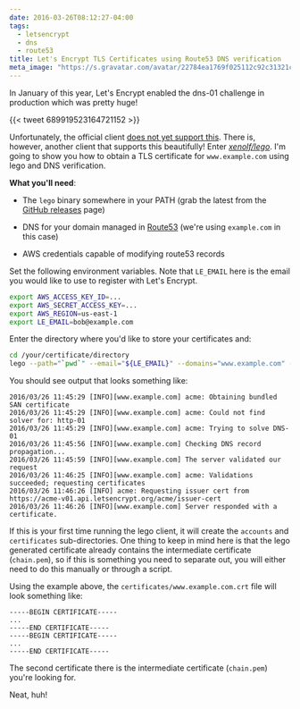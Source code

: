 ```yaml
---
date: 2016-03-26T08:12:27-04:00
tags:
  - letsencrypt
  - dns
  - route53
title: Let's Encrypt TLS Certificates using Route53 DNS verification
meta_image: "https://s.gravatar.com/avatar/22784ea1769f025112c92c31321c6bf1?s=400"
---
```


In January of this year, Let's Encrypt enabled the dns-01 challenge in
production which was pretty huge!

{{< tweet 689919523164721152 >}}

Unfortunately, the official client [does not yet support this][2].  There is,
however, another client that supports this beautifully! Enter <a
href="https://github.com/xenolf/lego"><i class="fa fa-github">
xenolf/lego</i></a>. I'm going to show you how to obtain a TLS certificate
for `www.example.com` using lego and DNS verification.

**What you'll need**:

- The `lego` binary somewhere in your PATH (grab the latest from the [GitHub
  releases][1] page)

- DNS for your domain managed in [Route53][4] (we're using `example.com` in
  this case)

- AWS credentials capable of modifying route53 records

Set the following environment variables. Note that `LE_EMAIL` here is the email
you would like to use to register with Let's Encrypt.

``` bash
export AWS_ACCESS_KEY_ID=...
export AWS_SECRET_ACCESS_KEY=...
export AWS_REGION=us-east-1
export LE_EMAIL=bob@example.com
```

Enter the directory where you'd like to store your certificates and:

``` bash
cd /your/certificate/directory
lego --path="`pwd`" --email="${LE_EMAIL}" --domains="www.example.com" --dns="route53" run
```

You should see output that looks something like:

``` text
2016/03/26 11:45:29 [INFO][www.example.com] acme: Obtaining bundled SAN certificate
2016/03/26 11:45:29 [INFO][www.example.com] acme: Could not find solver for: http-01
2016/03/26 11:45:29 [INFO][www.example.com] acme: Trying to solve DNS-01
2016/03/26 11:45:56 [INFO][www.example.com] Checking DNS record propagation...
2016/03/26 11:45:59 [INFO][www.example.com] The server validated our request
2016/03/26 11:46:25 [INFO][www.example.com] acme: Validations succeeded; requesting certificates
2016/03/26 11:46:26 [INFO] acme: Requesting issuer cert from https://acme-v01.api.letsencrypt.org/acme/issuer-cert
2016/03/26 11:46:26 [INFO][www.example.com] Server responded with a certificate.
```

If this is your first time running the lego client, it will create the
`accounts` and `certificates` sub-directories. One thing to keep in mind here
is that the lego generated certificate already contains the intermediate
certificate (`chain.pem`), so if this is something you need to separate out,
you will either need to do this manually or through a script.

Using the example above, the `certificates/www.example.com.crt` file will look
something like:

``` text
-----BEGIN CERTIFICATE-----
...
-----END CERTIFICATE-----
-----BEGIN CERTIFICATE-----
...
-----END CERTIFICATE-----
```

The second certificate there is the intermediate certificate (`chain.pem`)
you're looking for.

Neat, huh!


[1]: https://github.com/xenolf/lego/releases/latest
[2]: https://github.com/letsencrypt/letsencrypt/pull/2061
[3]: https://github.com/xenolf/lego
[4]: https://aws.amazon.com/route53
